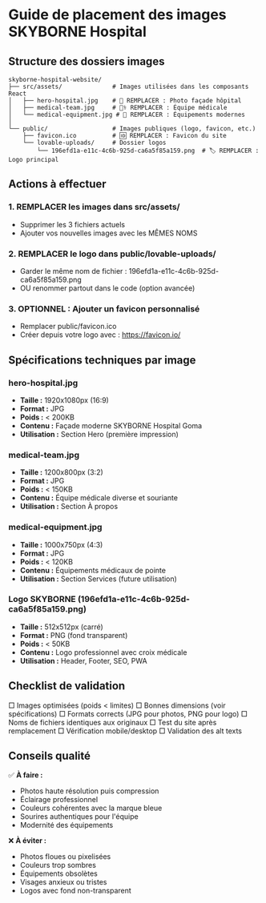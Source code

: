 # Guide de placement des images SKYBORNE Hospital

## Structure des dossiers images

```
skyborne-hospital-website/
├── src/assets/              # Images utilisées dans les composants React
│   ├── hero-hospital.jpg    # 🏥 REMPLACER : Photo façade hôpital
│   ├── medical-team.jpg     # 👨‍⚕️ REMPLACER : Équipe médicale  
│   └── medical-equipment.jpg # 🏥 REMPLACER : Équipements modernes
│
└── public/                  # Images publiques (logo, favicon, etc.)
    ├── favicon.ico          # 🆔 REMPLACER : Favicon du site
    └── lovable-uploads/     # Dossier logos
        └── 196efd1a-e11c-4c6b-925d-ca6a5f85a159.png  # 🏷️ REMPLACER : Logo principal
```

## Actions à effectuer

### 1. REMPLACER les images dans src/assets/
- Supprimer les 3 fichiers actuels
- Ajouter vos nouvelles images avec les MÊMES NOMS

### 2. REMPLACER le logo dans public/lovable-uploads/
- Garder le même nom de fichier : 196efd1a-e11c-4c6b-925d-ca6a5f85a159.png
- OU renommer partout dans le code (option avancée)

### 3. OPTIONNEL : Ajouter un favicon personnalisé
- Remplacer public/favicon.ico
- Créer depuis votre logo avec : https://favicon.io/

## Spécifications techniques par image

### hero-hospital.jpg
- **Taille :** 1920x1080px (16:9)
- **Format :** JPG
- **Poids :** < 200KB
- **Contenu :** Façade moderne SKYBORNE Hospital Goma
- **Utilisation :** Section Hero (première impression)

### medical-team.jpg  
- **Taille :** 1200x800px (3:2)
- **Format :** JPG
- **Poids :** < 150KB
- **Contenu :** Équipe médicale diverse et souriante
- **Utilisation :** Section À propos

### medical-equipment.jpg
- **Taille :** 1000x750px (4:3) 
- **Format :** JPG
- **Poids :** < 120KB
- **Contenu :** Équipements médicaux de pointe
- **Utilisation :** Section Services (future utilisation)

### Logo SKYBORNE (196efd1a-e11c-4c6b-925d-ca6a5f85a159.png)
- **Taille :** 512x512px (carré)
- **Format :** PNG (fond transparent)
- **Poids :** < 50KB
- **Contenu :** Logo professionnel avec croix médicale
- **Utilisation :** Header, Footer, SEO, PWA

## Checklist de validation

□ Images optimisées (poids < limites)
□ Bonnes dimensions (voir spécifications)
□ Formats corrects (JPG pour photos, PNG pour logo)
□ Noms de fichiers identiques aux originaux
□ Test du site après remplacement
□ Vérification mobile/desktop
□ Validation des alt texts

## Conseils qualité

✅ **À faire :**
- Photos haute résolution puis compression
- Éclairage professionnel
- Couleurs cohérentes avec la marque bleue
- Sourires authentiques pour l'équipe
- Modernité des équipements

❌ **À éviter :**
- Photos floues ou pixelisées
- Couleurs trop sombres
- Équipements obsolètes
- Visages anxieux ou tristes
- Logos avec fond non-transparent
